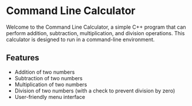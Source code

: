 # Command Line Calculator

Welcome to the Command Line Calculator, a simple C++ program that can perform addition, subtraction, multiplication, and division operations. This calculator is designed to run in a command-line environment.

## Features
- Addition of two numbers
- Subtraction of two numbers
- Multiplication of two numbers
- Division of two numbers (with a check to prevent division by zero)
- User-friendly menu interface

